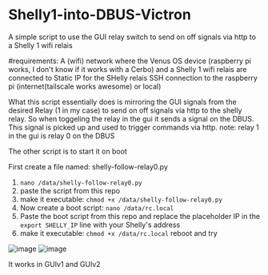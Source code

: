 # Shelly1-into-DBUS-Victron
A simple script to use the GUI relay switch to send on off signals via http to a Shelly 1 wifi relais

#requirements:
A (wifi) network where the Venus OS device (raspberry pi works, I don't know if it works with a Cerbo) and a Shelly 1 wifi relais are connected to
Static IP for the SHelly relais
SSH connection to the raspberry pi (internet(tailscale works awesome) or local)

What this script essentially does is mirroring the GUI signals from the desired Relay (1 in my case) to send on off signals via http to the shelly relay.
So when toggeling the relay in the gui it sends a signal on the DBUS. This signal is picked up and used to trigger commands via http.
note: relay 1 in the gui is relay 0 on the DBUS

The other script is to start it on boot

First create a file named: shelly-follow-relay0.py
1. `nano /data/shelly-follow-relay0.py`
2. paste the script from this repo
3. make it executable: `chmod +x /data/shelly-follow-relay0.py`
4. Now create a boot script: `nano /data/rc.local`
5. Paste the boot script from this repo and replace the placeholder IP
   in the `export SHELLY_IP` line with your Shelly's address
6. make it executable: `chmod +x /data/rc.local`
reboot and try

 ![image](https://github.com/user-attachments/assets/27614d9f-a042-4952-916c-854ce1444856)
 ![image](https://github.com/user-attachments/assets/0ec5ac77-c1f6-4be1-a354-52e3dfba0422)

 It works in GUIv1 and GUIv2

 



